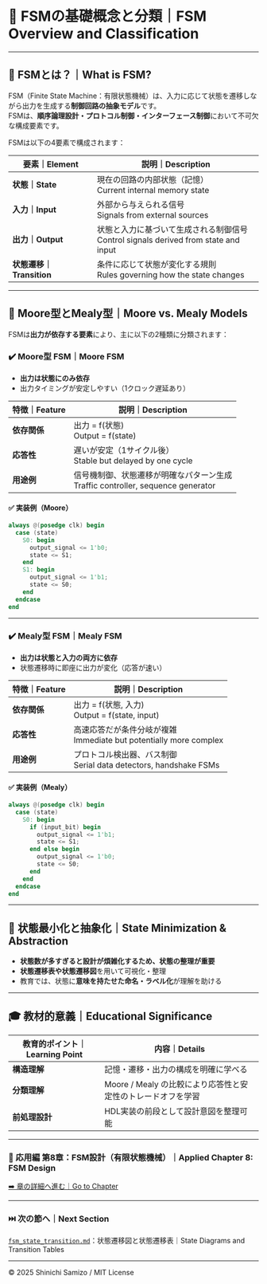 # 🔁 FSMの基礎概念と分類｜FSM Overview and Classification

---

## 📘 FSMとは？｜What is FSM?

FSM（Finite State Machine：有限状態機械）は、入力に応じて状態を遷移しながら出力を生成する**制御回路の抽象モデル**です。  
FSMは、**順序論理設計・プロトコル制御・インターフェース制御**において不可欠な構成要素です。

FSMは以下の4要素で構成されます：

| 要素｜Element | 説明｜Description |
|--------|------------------------|
| **状態｜State** | 現在の回路の内部状態（記憶）<br>Current internal memory state |
| **入力｜Input** | 外部から与えられる信号<br>Signals from external sources |
| **出力｜Output** | 状態と入力に基づいて生成される制御信号<br>Control signals derived from state and input |
| **状態遷移｜Transition** | 条件に応じて状態が変化する規則<br>Rules governing how the state changes |

---

## 🔀 Moore型とMealy型｜Moore vs. Mealy Models

FSMは**出力が依存する要素**により、主に以下の2種類に分類されます：

### ✔️ Moore型 FSM｜Moore FSM

- **出力は状態にのみ依存**  
- 出力タイミングが安定しやすい（1クロック遅延あり）

| 特徴｜Feature | 説明｜Description |
|--------------|--------------------------|
| **依存関係** | 出力 = f(状態)<br>Output = f(state) |
| **応答性** | 遅いが安定（1サイクル後）<br>Stable but delayed by one cycle |
| **用途例** | 信号機制御、状態遷移が明確なパターン生成<br>Traffic controller, sequence generator |

#### ✅ 実装例（Moore）

```verilog
always @(posedge clk) begin
  case (state)
    S0: begin
      output_signal <= 1'b0;
      state <= S1;
    end
    S1: begin
      output_signal <= 1'b1;
      state <= S0;
    end
  endcase
end
```

---

### ✔️ Mealy型 FSM｜Mealy FSM

- **出力は状態と入力の両方に依存**  
- 状態遷移時に即座に出力が変化（応答が速い）

| 特徴｜Feature | 説明｜Description |
|--------------|-----------------------------|
| **依存関係** | 出力 = f(状態, 入力)<br>Output = f(state, input) |
| **応答性** | 高速応答だが条件分岐が複雑<br>Immediate but potentially more complex |
| **用途例** | プロトコル検出器、バス制御<br>Serial data detectors, handshake FSMs |

#### ✅ 実装例（Mealy）

```verilog
always @(posedge clk) begin
  case (state)
    S0: begin
      if (input_bit) begin
        output_signal <= 1'b1;
        state <= S1;
      end else begin
        output_signal <= 1'b0;
        state <= S0;
      end
    end
  endcase
end
```

---

## 🧠 状態最小化と抽象化｜State Minimization & Abstraction

- **状態数が多すぎると設計が煩雑化するため、状態の整理が重要**
- **状態遷移表や状態遷移図**を用いて可視化・整理
- 教育では、状態に**意味を持たせた命名・ラベル化**が理解を助ける

---

## 🎓 教材的意義｜Educational Significance

| 教育的ポイント｜Learning Point | 内容｜Details |
|----------------|-----------------------------|
| **構造理解** | 記憶・遷移・出力の構成を明確に学べる |
| **分類理解** | Moore / Mealy の比較により応答性と安定性のトレードオフを学習 |
| **前処理設計** | HDL実装の前段として設計意図を整理可能 |

---

### 🔁 応用編 第8章：FSM設計（有限状態機械）｜Applied Chapter 8: FSM Design  
[➡️ 章の詳細へ進む｜Go to Chapter](./README.md)

---

### ⏭️ 次の節へ｜Next Section  
[`fsm_state_transition.md`](./fsm_state_transition.md)：状態遷移図と状態遷移表｜State Diagrams and Transition Tables

---

© 2025 Shinichi Samizo / MIT License
